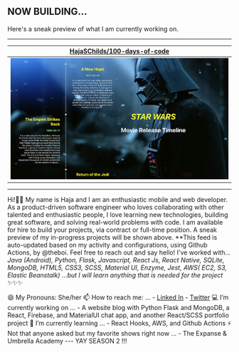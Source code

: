 ## NOW BUILDING...

Here's a sneak preview of what I am currently working on.

---

| [HajaSChilds/100-days-of-code](https://github.com/HajaSChilds/100-days-of-code) |
| :-: |
| <a href="https://github.com/HajaSChilds/100-days-of-code"><img src="https://github.com/HajaSChilds/HajaSChilds/raw/master/DISPLAY.jpg" alt="HajaSChilds/100-days-of-code" title="HajaSChilds/100-days-of-code" width="NaN" height="NaN"></a> |



---

Hi!👋🏽  My name is Haja and I am an enthusiastic mobile and web developer. As a product-driven software engineer who loves collaborating with other talented and enthusiastic people, I love learning new technologies, building great software, and solving real-world problems with code. I am available for hire to build your projects, via contract or full-time position. A sneak preview of my in-progress projects will be shown above. **This feed is auto-updated based on my activity and configurations, using Github Actions, by @theboi.  Feel free to reach out and say hello!
I've worked with... *Java (Android), Python, Flask, Javascript, React Js, React Native, SQLite, MongoDB, HTML5, CSS3, SCSS, Material UI, Enzyme, Jest, AWS( EC2, S3, Elastic Beanstalk) ...but I will learn anything that is needed for the project* ✨✨✨

😄 My Pronouns: She/her
📫 How to reach me: ... - [Linked In](https://www.linkedin.com/in/haja-childs-dev-md/) - [Twitter](https://twitter.com/tech_natural)
💻 I’m currently working on ... - A website blog with Python Flask and MongoDB, a React, Firebase, and MaterialUI chat app, and another React/SCSS portfolio project
🌱 I’m currently learning ... - React Hooks, AWS, and Github Actions
⚡ Not that anyone asked but my favorite shows right now ... - The Expanse  &  Umbrella Academy --- YAY SEASON 2 !!!